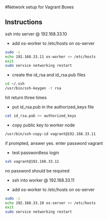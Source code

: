 #Network setup for Vagrant Boxes

## Instructions

 ssh into server @ 192.168.33.10

- add os-worker to /etc/hosts on os-server

```sh
sudo -i
echo 192.168.33.11 os-worker >> /etc/hosts
exit
sudo service networking restart
```

- create the id_rsa and id_rsa.pub files

```sh
cd ~/.ssh
/usr/bin/ssh-keygen -t rsa
```

 hit return three times

- put id_rsa.pub in the authorized_keys file
```sh
cat id_rsa.pub >> authorized_keys
```

- copy public key to worker node
```sh
/usr/bin/ssh-copy-id vagrant@192.168.33.11
```
if prompted, answer yes.
enter password vagrant

- test passwordless login
```sh
ssh vagrant@192.168.33.11
```
no password should be required

- ssh into worker @ 192.168.33.11

- add os-worker to /etc/hosts on os-server
```sh
sudo -i
echo 192.168.33.10 os-server >> /etc/hosts
exit
sudo service networking restart
```
